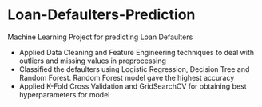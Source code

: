 # Loan-Defaulters-Prediction
Machine Learning Project for predicting Loan Defaulters
- Applied Data Cleaning and Feature Engineering techniques to deal with outliers and missing values in preprocessing
- Classified the defaulters using Logistic Regression, Decision Tree and Random Forest. Random Forest model gave the
highest accuracy
- Applied K-Fold Cross Validation and GridSearchCV for obtaining best hyperparameters for model
